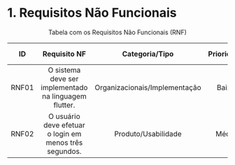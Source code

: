 # 1. Requisitos Não Funcionais

<p align="center">Tabela com os Requisitos Não Funcionais (RNF)</p>

| ID   |                                 Requisito NF                              |     Categoria/Tipo            | Prioridade | Requisitos Relacionados |
| :--: | :-----------------------------------------------------------------------: |:----------------------:       | :--------: | :---------------------: |
| RNF01 |  O sistema deve ser implementado na linguagem flutter.                   | Organizacionais/Implementação |    Baixa   |                         |
| RNF02 |  O usuário deve efetuar o login em menos três segundos.                  | Produto/Usabilidade           |    Média   |          RF001          |
